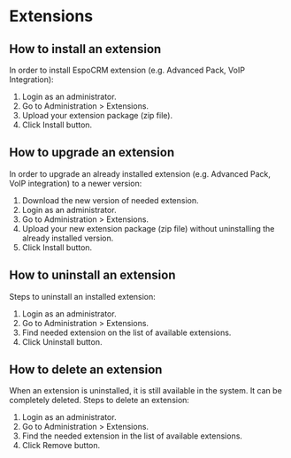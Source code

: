 # Extensions

## How to install an extension

In order to install EspoCRM extension (e.g. Advanced Pack, VoIP Integration):

1. Login as an administrator.
2. Go to Administration > Extensions.
3. Upload your extension package (zip file).
4. Click Install button.


## How to upgrade an extension

In order to upgrade an already installed extension (e.g. Advanced Pack, VoIP integration) to a newer version:

1. Download the new version of needed extension.
2. Login as an administrator.
3. Go to Administration > Extensions.
4. Upload your new extension package (zip file) without uninstalling the already installed version.
5. Click Install button.


## How to uninstall an extension

Steps to uninstall an installed extension:

1. Login as an administrator.
2. Go to Administration > Extensions.
3. Find needed extension on the list of available extensions.
4. Click Uninstall button.


## How to delete an extension

When an extension is uninstalled, it is still available in the system. It can be completely deleted. Steps to delete an extension:

1. Login as an administrator.
2. Go to Administration > Extensions.
3. Find the needed extension in the list of available extensions.
4. Click Remove button.
